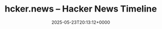 ---
title: hcker.news – Hacker News Timeline
slug: 20250523T201312
date: 2025-05-23T20:13:12+0000
params:
  url: https://hcker.news/
tags:
- social
- hn
- to-read
---